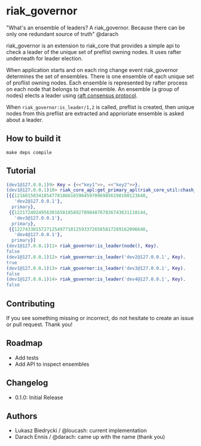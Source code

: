 # riak_governor

"What's an ensemble of leaders? A riak_governor. Because there can be only one redundant source of truth"
@darach

riak_governor is an extension to riak_core that provides a simple api to check a
leader of the unique set of preflist owning nodes. It uses rafter underneath
for leader election.

When application starts and on each ring change event riak_governor determines the set of
ensembles. There is one ensemble of each unique set of proflist owning nodes.
Each ensemble is represented by rafter process on each node that belongs to
that ensemble.
An ensemble (a group of nodes) elects a leader using [raft consensus
protocol](https://ramcloud.stanford.edu/wiki/download/attachments/11370504/raft.pdf).

When `riak_governor:is_leader/1,2` is called, preflist is created, then
unique nodes from this preflist are extracted and apprioriate ensemble is asked
about a leader.

## How to build it
`make deps compile`

## Tutorial

```erlang
(dev1@127.0.0.1)9> Key = {<<"key1">>, <<"key2">>}.
(dev1@127.0.0.1)10> riak_core_apl:get_primary_apl(riak_core_util:chash_key(Key), 3, my_service).
[{{1216015034185477818661659645970969856198100123648,
   'dev2@127.0.0.1'},
  primary},
 {{1221724024956301658185892789848767836743631110144,
   'dev3@127.0.0.1'},
  primary},
 {{1227433015727125497710125933726565817289162096640,
   'dev4@127.0.0.1'},
  primary}]
(dev1@127.0.0.1)11> riak_governor:is_leader(node(), Key).
false
(dev1@127.0.0.1)12> riak_governor:is_leader('dev2@127.0.0.1', Key).
true
(dev1@127.0.0.1)13> riak_governor:is_leader('dev3@127.0.0.1', Key).
false
(dev1@127.0.0.1)14> riak_governor:is_leader('dev4@127.0.0.1', Key).
false

```

## Contributing

If you see something missing or incorrect, do not hesitate to create an issue
or pull request. Thank you!

## Roadmap
- Add tests
- Add API to inspect ensembles

## Changelog

- 0.1.0: Initial Release

## Authors

- Lukasz Biedrycki / @loucash: current implementation
- Darach Ennis / @darach: came up with the name (thank you)

